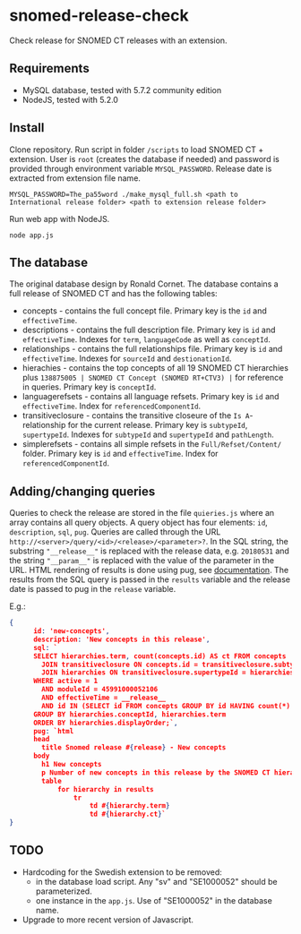 # snomed-release-check

Check release for SNOMED CT releases with an extension.

## Requirements

* MySQL database, tested with 5.7.2 community edition
* NodeJS, tested with 5.2.0

## Install

Clone repository. Run script in folder `/scripts` to load SNOMED CT + extension. User is `root` (creates the database if needed) and password is provided through environment variable `MYSQL_PASSWORD`. Release date is extracted from extension file name.

```
MYSQL_PASSWORD=The_pa55word ./make_mysql_full.sh <path to International release folder> <path to extension release folder>
```

Run web app with NodeJS.

```
node app.js
```

## The database

The original database design by Ronald Cornet.
The database contains a full release of SNOMED CT and has the following tables:

* concepts - contains the full concept file. Primary key is the `id` and `effectiveTime`.
* descriptions - contains the full description file. Primary key is `id` and `effectiveTime`. Indexes for `term`, `languageCode` as well as `conceptId`.
* relationships - contains the full relationships file. Primary key is `id` and `effectiveTime`. Indexes for `sourceId` and `destionationId`.
* hierachies - contains the top concepts of all 19 SNOMED CT hierarchies plus `138875005 | SNOMED CT Concept (SNOMED RT+CTV3) |` for reference in queries. Primary key is `conceptId`.
* languagerefsets - contains all language refsets. Primary key is `id` and `effectiveTime`. Index for `referencedComponentId`.
* transitiveclosure - contains the transitive closeure of the `Is A`-relationship for the current release. Primary key is `subtypeId`, `supertypeId`. Indexes for `subtypeId` and `supertypeId` and `pathLength`.
* simplerefsets - contains all simple refsets in the `Full/Refset/Content/` folder. Primary key is `id` and `effectiveTime`. Index for `referencedComponentId`.


## Adding/changing queries

Queries to check the release are stored in the file `quieries.js` where an array contains all query objects. A query object has four elements: `id`, `description`, `sql`, `pug`. Queries are called through the URL `http://<server>/query/<id>/<release>/<parameter>?`. In the SQL string, the substring `"__release__"` is replaced with the release data, e.g. `20180531` and the string `"__param__"` is replaced with the value of the parameter in the URL. HTML rendering of results is done using pug, see [documentation](http://pugjs.org). The results from the SQL query is passed in the `results` variable and the release date is passed to pug in the `release` variable.

E.g.:

```json
{
      id: 'new-concepts',
      description: 'New concepts in this release',
      sql: `
      SELECT hierarchies.term, count(concepts.id) AS ct FROM concepts
        JOIN transitiveclosure ON concepts.id = transitiveclosure.subtypeId
        JOIN hierarchies ON transitiveclosure.supertypeId = hierarchies.conceptId
      WHERE active = 1
        AND moduleId = 45991000052106
        AND effectiveTime = __release__
        AND id IN (SELECT id FROM concepts GROUP BY id HAVING count(*) = 1)
      GROUP BY hierarchies.conceptId, hierarchies.term
      ORDER BY hierarchies.displayOrder;`,
      pug: `html
      head
        title Snomed release #{release} - New concepts
      body
        h1 New concepts
        p Number of new concepts in this release by the SNOMED CT hierarchies.
        table
            for hierarchy in results
                tr
                    td #{hierarchy.term}
                    td #{hierarchy.ct}`
}
```



## TODO

* Hardcoding for the Swedish extension to be removed:
  * in the database load script. Any "sv" and "SE1000052" should be parameterized.
  * one instance in the `app.js`. Use of "SE1000052" in the database name.
* Upgrade to more recent version of Javascript.